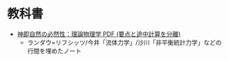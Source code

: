 # 教科書

- [神即自然の必然性：理論物理学 PDF (要点と途中計算を分離)](http://everything-arises-from-the-principle-of-physics.com/)
  - ランダウ=リフシッツ/今井「流体力学」/沙川「非平衡統計力学」などの行間を埋めたノート
